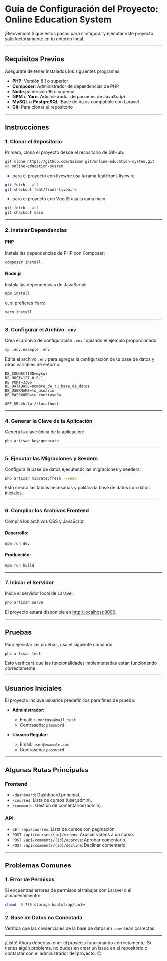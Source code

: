 
# **Guía de Configuración del Proyecto: Online Education System**

¡Bienvenido! Sigue estos pasos para configurar y ejecutar este proyecto satisfactoriamente en tu entorno local.

---

## **Requisitos Previos**

Asegúrate de tener instalados los siguientes programas:

- **PHP**: Versión 8.1 o superior
- **Composer**: Administrador de dependencias de PHP
- **Node.js**: Versión 16 o superior
- **NPM** o **Yarn**: Administrador de paquetes de JavaScript
- **MySQL** o **PostgreSQL**: Base de datos compatible con Laravel
- **Git**: Para clonar el repositorio

---

## **Instrucciones**

### **1. Clonar el Repositorio**
Primero, clona el proyecto desde el repositorio de GitHub:

```bash
git clone https://github.com/Saimon-git/online-education-system.git
cd online-education-system
```

- para el proyecto con livewire usa la rama feat/front-livewire
```bash
git fetch --all
git checkout feat/front-livewire
```
- para el proyecto con VueJS usa la rama main
```bash
git fetch --all
git checkout main
```
---

### **2. Instalar Dependencias**
#### PHP
Instala las dependencias de PHP con Composer:

```bash
composer install
```

#### Node.js
Instala las dependencias de JavaScript:

```bash
npm install
```
o, si prefieres Yarn:

```bash
yarn install
```

---

### **3. Configurar el Archivo `.env`**
Crea el archivo de configuración `.env` copiando el ejemplo proporcionado:

```bash
cp .env.example .env
```

Edita el archivo `.env` para agregar la configuración de tu base de datos y otras variables de entorno:

```dotenv
DB_CONNECTION=mysql
DB_HOST=127.0.0.1
DB_PORT=3306
DB_DATABASE=nombre_de_tu_base_de_datos
DB_USERNAME=tu_usuario
DB_PASSWORD=tu_contraseña

APP_URL=http://localhost
```

---

### **4. Generar la Clave de la Aplicación**
Genera la clave única de la aplicación:

```bash
php artisan key:generate
```

---

### **5. Ejecutar las Migraciones y Seeders**
Configura la base de datos ejecutando las migraciones y seeders:

```bash
php artisan migrate:fresh --seed
```

Esto creará las tablas necesarias y poblará la base de datos con datos iniciales.

---

### **6. Compilar los Archivos Frontend**
Compila los archivos CSS y JavaScript:

#### Desarrollo:
```bash
npm run dev
```

#### Producción:
```bash
npm run build
```

---

### **7. Iniciar el Servidor**
Inicia el servidor local de Laravel:

```bash
php artisan serve
```

El proyecto estará disponible en [http://localhost:8000](http://localhost:8000).

---

## **Pruebas**

Para ejecutar las pruebas, usa el siguiente comando:

```bash
php artisan test
```

Esto verificará que las funcionalidades implementadas están funcionando correctamente.

---

## **Usuarios Iniciales**

El proyecto incluye usuarios predefinidos para fines de prueba:

- **Administrador:**
  - Email: `s.montoya@mail.test`
  - Contraseña: `password`

- **Usuario Regular:**
  - Email: `user@example.com`
  - Contraseña: `password`

---

## **Algunas Rutas Principales**

### **Frontend**
- `/dashboard`: Dashboard principal.
- `/courses`: Lista de cursos (user,admin).
- `/comments`: Gestión de comentarios (admin).

### **API**
- `GET /api/courses`: Lista de cursos con paginación.
- `POST /api/courses/{id}/videos`: Asociar videos a un curso.
- `POST /api/comments/{id}/approve`: Aprobar comentario.
- `POST /api/comments/{id}/decline`: Declinar comentario.

---

## **Problemas Comunes**

### **1. Error de Permisos**
Si encuentras errores de permisos al trabajar con Laravel o el almacenamiento:

```bash
chmod -R 775 storage bootstrap/cache
```

### **2. Base de Datos no Conectada**
Verifica que las credenciales de la base de datos en `.env` sean correctas.

---

¡Listo! Ahora deberías tener el proyecto funcionando correctamente. Si tienes algún problema, no dudes en crear un issue en el repositorio o contactar con el administrador del proyecto. 😊
